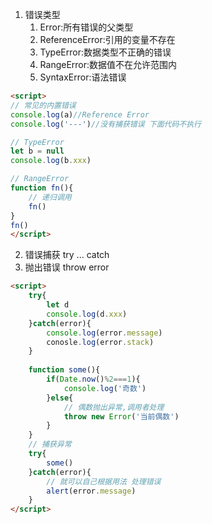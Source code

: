 1. 错误类型
   1. Error:所有错误的父类型
   2. ReferenceError:引用的变量不存在
   3. TypeError:数据类型不正确的错误
   4. RangeError:数据值不在允许范围内
   5. SyntaxError:语法错误
```html
<script>
// 常见的内置错误 
console.log(a)//Reference Error
console.log('---')//没有捕获错误 下面代码不执行

// TypeError
let b = null
console.log(b.xxx)

// RangeError
function fn(){
    // 递归调用
    fn()
}
fn()
</script>
```
2. 错误捕获
   try ... catch
3. 抛出错误
   throw error
```html
<script>
    try{
        let d
        console.log(d.xxx)
    }catch(error){
        console.log(error.message)
        conosle.log(error.stack)
    }
    
    function some(){
        if(Date.now()%2===1){
            console.log('奇数')
        }else{
            // 偶数抛出异常,调用者处理
            throw new Error('当前偶数')
        }
    }
    // 捕获异常
    try{
        some()
    }catch(error){
        // 就可以自己根据用法 处理错误
        alert(error.message)
    }
</script>
```